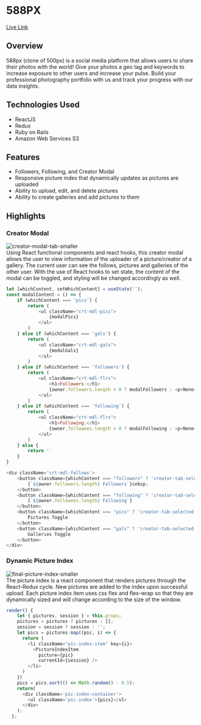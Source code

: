 # 588PX

[Live Link](http://five88px.herokuapp.com/#/)

## Overview 
588px (clone of 500px) is a social media platform that allows users to share their photos with the world!
Give your photos a geo tag and keywords to increase exposure to other users and increase your pulse.
Build your professional photography portfolio with us and track your progress with our data insights.

## Technologies Used
* ReactJS
* Redux
* Ruby on Rails
* Amazon Web Services S3

## Features
* Followers, Following, and Creator Modal
* Responsive picture index that dynamically updates as pictures are uploaded
* Ability to upload, edit, and delete pictures
* Ability to create galleries and add pictures to them

## Highlights
### Creator Modal
![creator-modal-tab-smaller](https://user-images.githubusercontent.com/68726214/121224872-d3636980-c83d-11eb-8710-17857c732748.gif)
<br/>
Using React functional components and react hooks, this creator modal allows the user to view information of the uploader of a picture/creator of a gallery. The current user can see the follows, pictures and galleries of the other user. With the use of React hooks to set state, the content of the modal can be toggled, and styling will be changed accordingly as well.
```javascript
let [whichContent, setWhichContent] = useState('');
const modalContent = () => {
    if (whichContent === 'pics') {
        return (
            <ul className="crt-mdl-pics">
                {modalPics}
            </ul>
        )
    } else if (whichContent === 'gals') {
        return (
            <ul className="crt-mdl-gals">
                {modalGals}
            </ul>
        )
    } else if (whichContent === 'followers') {
        return (
            <ul className="crt-mdl-flrs">
                <h1>Followers:</h1>
                {owner.followers.length > 0 ? modalFollowers : <p>None</p>}
            </ul>
        )
    } else if (whichContent === 'following') {
        return (
            <ul className="crt-mdl-flrs">
                <h1>Following:</h1>
                {owner.followees.length > 0 ? modalFollowing : <p>None</p>}
            </ul>
        )
    } else {
        return ''
    }
}
```

```javascript
<div className='crt-mdl-follows'>
    <button className={whichContent === "followers" ? 'creator-tab-selected' : ''} onClick={() => setWhichContent('followers')}>
        {`${owner.followers.length} Followers`}&nbsp;
    </button>
    <button className={whichContent === "following" ? 'creator-tab-selected' : ''} onClick={() => setWhichContent('following')}>
        {`${owner.followees.length} Following`}
    </button>
    <button className={whichContent === "pics" ? 'creator-tab-selected' : ''} onClick={() => setWhichContent('pics')}>
        Pictures Toggle
    </button>
    <button className={whichContent === "gals" ? 'creator-tab-selected' : ''} onClick={() => setWhichContent('gals')}>
        Galleries Toggle
    </button>
</div>
```

### Dynamic Picture Index
![final-picture-index-smaller](https://user-images.githubusercontent.com/68726214/121225513-71573400-c83e-11eb-846b-1ae8a0d00a76.gif)
<br/>
The picture index is a react component that renders pictures through the React-Redux cycle. New pictures are added to the index upon successful upload. Each picture index item uses css flex and flex-wrap so that they are dynamically sized and will change according to the size of the window.

```javascript
render() {
    let { pictures, session } = this.props;
    pictures = pictures ? pictures : [];
    session = session ? session : '';
    let pics = pictures.map((pic, i) => {
      return (
        <li className="pic-index-item" key={i}>
          <PictureIndexItem 
            picture={pic}
            currentId={session} />
        </li>
      )
    })
    pics = pics.sort(() => Math.random() - 0.5);
    return(
      <div className='pic-index-container'>
        <ul className='pic-index'>{pics}</ul>
      </div>
    );
  };
```
